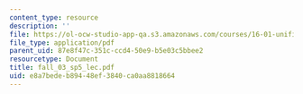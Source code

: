 ```yaml
---
content_type: resource
description: ''
file: https://ol-ocw-studio-app-qa.s3.amazonaws.com/courses/16-01-unified-engineering-i-ii-iii-iv-fall-2005-spring-2006/e8a7bedeb89448ef3840ca0aa8818664_fall_03_sp5_lec.pdf
file_type: application/pdf
parent_uid: 87e8f47c-351c-ccd4-50e9-b5e03c5bbee2
resourcetype: Document
title: fall_03_sp5_lec.pdf
uid: e8a7bede-b894-48ef-3840-ca0aa8818664
---
```

